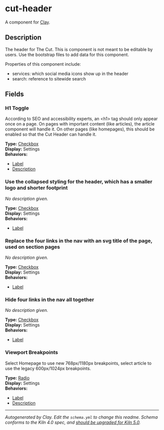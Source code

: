 <!-- Copyright (C) New York Media, LLC
Unauthorized copying of this file, via any medium is strictly prohibited
Proprietary and confidential
Written by Jason Tseng <jason.tseng@nymag.com>, 2018  -->

# cut-header
A component for [Clay](https://github.com/nymag/amphora/wiki#clay-is-divided-into-components).

## Description
The header for The Cut. This is component is not meant to be editable by
users. Use the bootstrap files to add data for this component.

Properties of this component include:
- services: which social media icons show up in the header
- search: reference to sitewide search


## Fields
### H1 Toggle

According to SEO and accessibility experts, an &lt;h1&gt; tag should only appear once on a page. On pages with important content (like articles), the article component will handle it. On other pages (like homepages), this should be enabled so that the Cut Header can handle it.

**Type:** [Checkbox](https://github.com/nymag/clay-kiln/blob/master/behaviors/checkbox.md)<br />**Display:** Settings<br />**Behaviors:**

* [Label](https://github.com/nymag/clay-kiln/blob/master/behaviors/label.md)
* [Description](https://github.com/nymag/clay-kiln/blob/master/behaviors/description.md)

### Use the collapsed styling for the header, which has a smaller logo and shorter footprint

_No description given._

**Type:** [Checkbox](https://github.com/nymag/clay-kiln/blob/master/behaviors/checkbox.md)<br />**Display:** Settings<br />**Behaviors:**

* [Label](https://github.com/nymag/clay-kiln/blob/master/behaviors/label.md)

### Replace the four links in the nav with an svg title of the page, used on section pages

_No description given._

**Type:** [Checkbox](https://github.com/nymag/clay-kiln/blob/master/behaviors/checkbox.md)<br />**Display:** Settings<br />**Behaviors:**

* [Label](https://github.com/nymag/clay-kiln/blob/master/behaviors/label.md)

### Hide four links in the nav all together

_No description given._

**Type:** [Checkbox](https://github.com/nymag/clay-kiln/blob/master/behaviors/checkbox.md)<br />**Display:** Settings<br />**Behaviors:**

* [Label](https://github.com/nymag/clay-kiln/blob/master/behaviors/label.md)

### Viewport Breakpoints

Select Homepage to use new 768px/1180px breakpoints, select article to use the legacy 600px/1024px breakpoints.

**Type:** [Radio](https://github.com/nymag/clay-kiln/blob/master/behaviors/radio.md)<br />**Display:** Settings<br />**Behaviors:**

* [Label](https://github.com/nymag/clay-kiln/blob/master/behaviors/label.md)
* [Description](https://github.com/nymag/clay-kiln/blob/master/behaviors/description.md)


---
_Autogenerated by Clay. Edit the `schema.yml` to change this readme. Schema conforms to the Kiln 4.0 spec, and [should be upgraded for Kiln 5.0](https://github.com/clay/clay-kiln/wiki/v4.x-%E2%86%92-v5.x-Migration-Guide)._
